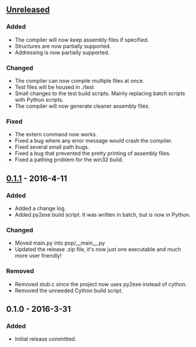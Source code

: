 ## [Unreleased]
### Added
- The compiler will now keep assembly files if specified.
- Structures are now partially supported.
- Addressing is now partially supported.

### Changed
- The compiler can now compile multiple files at once.
- Test files will be housed in ./test
- Small changes to the test build scripts. Mainly replacing batch scripts with Python scripts.
- The compiler will now generate cleaner assembly files.

### Fixed
- The extern command now works.
- Fixed a bug where any error message would crash the compiler.
- Fixed several small path bugs.
- Fixed a bug that prevented the pretty printing of assembly files.
- Fixed a pathing problem for the win32 build.

## [0.1.1] - 2016-4-11
### Added
- Added a change log.
- Added py2exe build script. It was written in batch, but is now in Python.

### Changed
- Moved main.py into pop/\_\_main\_\_.py
- Updated the release .zip file, it's now just one executable and much more user friendly!

### Removed
- Removed stub.c since the project now uses py2exe instead of cython.
- Removed the unneeded Cython build script.

## 0.1.0 - 2016-3-31
### Added
- Initial release committed.

[Unreleased]: https://github.com/I8087/Pop/compare/v0.1.1...master
[0.1.1]: https://github.com/I8087/Pop/compare/v0.1...v0.1.1
